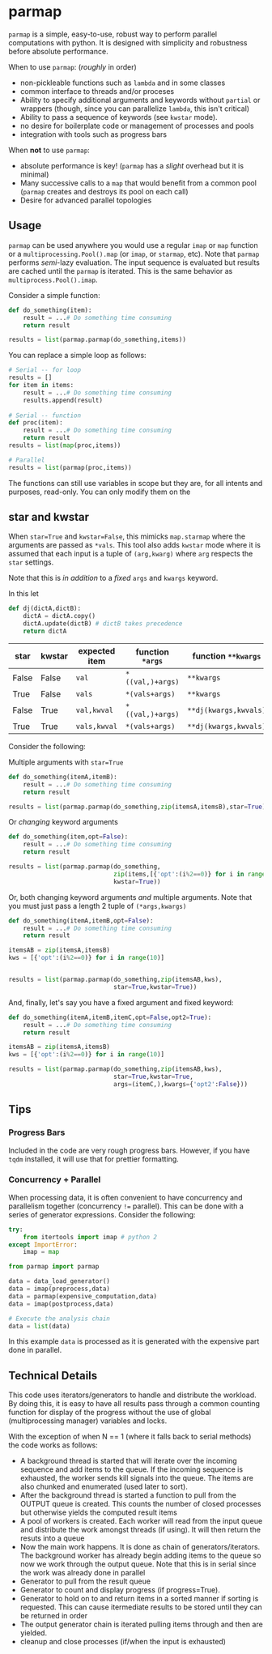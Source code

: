 # parmap

`parmap` is a simple, easy-to-use, robust way to perform parallel computations with python. It is designed with simplicity and robustness before absolute performance.

When to use `parmap`: (*roughly* in order)

* non-pickleable functions such as `lambda` and in some classes
* common interface to threads and/or proceses
* Ability to specify additional arguments and keywords without `partial` or wrappers (though, since you can parallelize `lambda`, this isn't critical)
* Ability to pass a sequence of keywords (see `kwstar` mode). 
* no desire for boilerplate code or management of processes and pools
* integration with tools such as progress bars

When **not** to use `parmap`:

* absolute performance is key! (`parmap` has a *slight* overhead but it is minimal)
* Many successive calls to a `map` that would benefit from a common pool (`parmap` creates and destroys its pool on each call)
* Desire for advanced parallel topologies

## Usage

`parmap` can be used anywhere you would use a regular `imap` or `map` function or a `multiprocessing.Pool().map` (or `imap`, or `starmap`, etc). Note that `parmap` performs *semi*-lazy evaluation. The input sequence is evaluated but results are cached until the `parmap` is iterated. This is the same behavior as `multiprocess.Pool().imap`.

Consider a simple function:

```python
def do_something(item):
    result = ...# Do something time consuming
    return result

results = list(parmap.parmap(do_something,items))
```

You can replace a simple loop as follows:

```python
# Serial -- for loop
results = []
for item in items:
    result = ...# Do something time consuming
    results.append(result)
    
# Serial -- function
def proc(item):
    result = ...# Do something time consuming
    return result
results = list(map(proc,items))

# Parallel
results = list(parmap(proc,items))
```

The functions can still use variables in scope but they are, for all intents and purposes, read-only. You can only modify them on the


## star and kwstar

When `star=True` and `kwstar=False`, this mimicks `map.starmap` where the arguments are passed as `*vals`. This tool also adds `kwstar` mode where it is assumed that each input is a tuple of `(arg,kwarg)` where `arg` respects the `star` settings.

Note that this is *in addition* to a *fixed* `args` and `kwargs` keyword.

In this let
```python
def dj(dictA,dictB):
    dictA = dictA.copy()
    dictA.update(dictB) # dictB takes precedence
    return dictA
```

| star  | kwstar | expected item | function `*args` | function `**kwargs`   |
|-------|--------|---------------|------------------|-----------------------|
| False | False  | `val`         | `*((val,)+args)` | `**kwargs`            |
| True  | False  | `vals`        | `*(vals+args)`   | `**kwargs`            |
| False | True   | `val,kwval`   | `*((val,)+args)` | `**dj(kwargs,kwvals)` |
| True  | True   | `vals,kwval`  | `*(vals+args)`   | `**dj(kwargs,kwvals)` |

Consider the following:

Multiple arguments with `star=True`

```python
def do_something(itemA,itemB):
    result = ...# Do something time consuming
    return result

results = list(parmap.parmap(do_something,zip(itemsA,itemsB),star=True))
```

Or *changing* keyword arguments

```python
def do_something(item,opt=False):
    result = ...# Do something time consuming
    return result

results = list(parmap.parmap(do_something,
                             zip(items,[{'opt':(i%2==0)} for i in range(10)]),
                             kwstar=True))
```

Or, both changing keyword arguments *and* multiple arguments. Note that you must just pass a length 2 tuple of `(*args,kwargs)`

```python
def do_something(itemA,itemB,opt=False):
    result = ...# Do something time consuming
    return result

itemsAB = zip(itemsA,itemsB)
kws = [{'opt':(i%2==0)} for i in range(10)]


results = list(parmap.parmap(do_something,zip(itemsAB,kws),
                             star=True,kwstar=True))
```

And, finally, let's say you have a fixed argument and fixed keyword:

```python
def do_something(itemA,itemB,itemC,opt=False,opt2=True):
    result = ...# Do something time consuming
    return result

itemsAB = zip(itemsA,itemsB)
kws = [{'opt':(i%2==0)} for i in range(10)]

results = list(parmap.parmap(do_something,zip(itemsAB,kws),
                             star=True,kwstar=True,
                             args=(itemC,),kwargs={'opt2':False}))
```

## Tips

### Progress Bars

Included in the code are very rough progress bars. However, if you have `tqdm` installed, it will use that for prettier formatting.

### Concurrency + Parallel

When processing data, it is often convenient to have concurrency and parallelism together (concurrency `!=` parallel). This can be done with a series of generator expressions. Consider the following:

```python
try:
    from itertools import imap # python 2
except ImportError:
    imap = map

from parmap import parmap

data = data_load_generator() 
data = imap(preprocess,data)
data = parmap(expensive_computation,data)
data = imap(postprocess,data)

# Execute the analysis chain
data = list(data)
```

In this example `data` is processed as it is generated with the expensive part done in parallel.

## Technical Details

This code uses iterators/generators to handle and distribute the workload. By doing this, it is easy to have all results pass through a common counting function for display of the progress without the use of global (multiprocessing manager) variables and locks.

With the exception of when N == 1 (where it falls back to serial methods) the code works as follows:

- A background thread is started that will iterate over the incoming sequence and add items to the queue. If the incoming sequence is exhausted, the worker sends kill signals into the queue. The items are also chunked and enumerated (used later to sort). 
- After the background thread is started a function to pull from the OUTPUT queue is created. This counts the number of closed processes but otherwise yields the computed result items 
- A pool of workers is created. Each worker will read from the input queue and distribute the work amongst threads (if using). It will then return the resuts into a queue 
- Now the main work happens. It is done as chain of generators/iterators. The background worker has already begin adding items to the queue so now we work through the output queue. Note that this is in serial since the work was already done in parallel 
- Generator to pull from the result queue 
- Generator to count and display progress (if progress=True). 
- Generator to hold on to and return items in a sorted manner if sorting is requested. This can cause itermediate results to be stored until they can be returned in order 
- The output generator chain is iterated pulling items through and then are yielded. 
- cleanup and close processes (if/when the input is exhausted)

